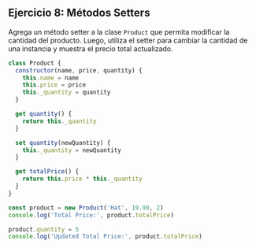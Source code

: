 ## Ejercicio 8: Métodos Setters

Agrega un método setter a la clase `Product` que permita modificar la cantidad del producto. Luego, utiliza el setter para cambiar la cantidad de una instancia y muestra el precio total actualizado.

```javascript
class Product {
  constructor(name, price, quantity) {
    this.name = name
    this.price = price
    this._quantity = quantity
  }

  get quantity() {
    return this._quantity
  }

  set quantity(newQuantity) {
    this._quantity = newQuantity
  }

  get totalPrice() {
    return this.price * this._quantity
  }
}

const product = new Product('Hat', 19.99, 2)
console.log('Total Price:', product.totalPrice)

product.quantity = 5
console.log('Updated Total Price:', product.totalPrice)
```
